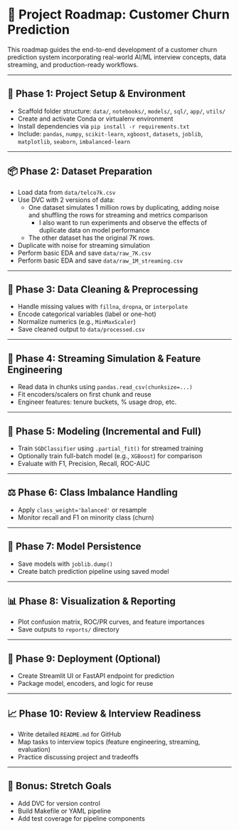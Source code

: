 # 🧭 Project Roadmap: Customer Churn Prediction

This roadmap guides the end-to-end development of a customer churn prediction system incorporating real-world AI/ML interview concepts, data streaming, and production-ready workflows.

---

## 🔰 Phase 1: Project Setup & Environment

- Scaffold folder structure: `data/`, `notebooks/`, `models/`, `sql/`, `app/`, `utils/`
- Create and activate Conda or virtualenv environment
- Install dependencies via `pip install -r requirements.txt`
- Include: `pandas`, `numpy`, `scikit-learn`, `xgboost`, `datasets`, `joblib`, `matplotlib`, `seaborn`, `imbalanced-learn`

---

## 📦 Phase 2: Dataset Preparation

- Load data from `data/telco7k.csv`
- Use DVC with 2 versions of data:
  - One dataset simulates 1 million rows by duplicating, adding noise and shuffling the rows for streaming and metrics comparison
    - I also want to run experiments and observe the effects of duplicate data on model performance
  - The other dataset has the original 7K rows.
- Duplicate with noise for streaming simulation
- Perform basic EDA and save `data/raw_7K.csv`
- Perform basic EDA and save `data/raw_1M_streaming.csv`

---

## 🧹 Phase 3: Data Cleaning & Preprocessing

- Handle missing values with `fillna`, `dropna`, or `interpolate`
- Encode categorical variables (label or one-hot)
- Normalize numerics (e.g., `MinMaxScaler`)
- Save cleaned output to `data/processed.csv`

---

## 🧪 Phase 4: Streaming Simulation & Feature Engineering

- Read data in chunks using `pandas.read_csv(chunksize=...)`
- Fit encoders/scalers on first chunk and reuse
- Engineer features: tenure buckets, % usage drop, etc.

---

## 🧠 Phase 5: Modeling (Incremental and Full)

- Train `SGDClassifier` using `.partial_fit()` for streamed training
- Optionally train full-batch model (e.g., `XGBoost`) for comparison
- Evaluate with F1, Precision, Recall, ROC-AUC

---

## ⚖️ Phase 6: Class Imbalance Handling

- Apply `class_weight='balanced'` or resample
- Monitor recall and F1 on minority class (churn)

---

## 💾 Phase 7: Model Persistence

- Save models with `joblib.dump()`
- Create batch prediction pipeline using saved model

---

## 📊 Phase 8: Visualization & Reporting

- Plot confusion matrix, ROC/PR curves, and feature importances
- Save outputs to `reports/` directory

---

## 🚀 Phase 9: Deployment (Optional)

- Create Streamlit UI or FastAPI endpoint for prediction
- Package model, encoders, and logic for reuse

---

## 📈 Phase 10: Review & Interview Readiness

- Write detailed `README.md` for GitHub
- Map tasks to interview topics (feature engineering, streaming, evaluation)
- Practice discussing project and tradeoffs

---

## 📌 Bonus: Stretch Goals

- Add DVC for version control
- Build Makefile or YAML pipeline
- Add test coverage for pipeline components
